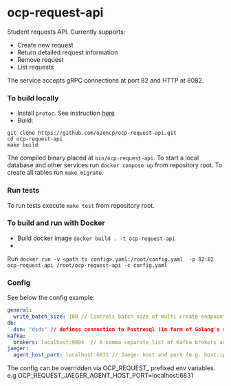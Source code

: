 # ocp-request-api

Student requests API. Currently supports:

- Create new request
- Return detailed request information
- Remove request
- List requests

The service accepts gRPC connections at port 82 and HTTP at 8082.

### To build locally

- Install `protoc`. See instruction [here](https://grpc.io/docs/protoc-installation/)
- Build:

```shell
git clone https://github.com/ozoncp/ocp-request-api.git
cd ocp-request-api
make build
```

The compiled binary placed at `bin/ocp-request-api`. To start a local database and other services
run `docker compose up` from repository root. To create all tables run `make migrate`.

### Run tests

To run tests execute `make test` from repository root.

### To build and run with Docker

- Build docker image `docker build . -t ocp-request-api`
-
Run `docker run -v <path to config>.yaml:/root/config.yaml  -p 82:82 ocp-request-api /root/ocp-request-api -c config.yaml`

### Config

See below the config example:

```yaml
general:
  write_batch_size: 100 // Controls batch size of multi create endpoint.
db:
  dsn: "dsds" // defines connection to Postresql (in form of Golang's sql DSN).
kafka:
  brokers: localhost:9094  // A comma separate list of Kafka brokers addresses (e.g. host:ip,host:ip)
jaeger:
  agent_host_port: localhost:6831 // Jaeger host and port (e.g. host:ip)

```

The config can be overridden via OCP_REQUEST_<config value path> prefixed env variables. e.g OCP_REQUEST_JAEGER_AGENT_HOST_PORT=localhost:6831 

